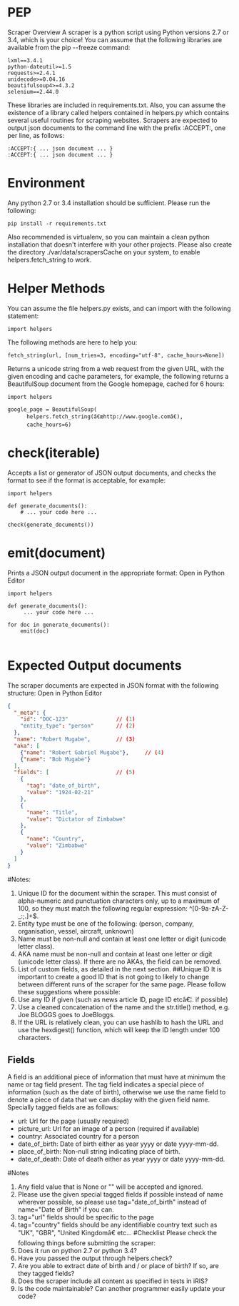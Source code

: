 # PEP

Scraper Overview
A scraper is a python script using Python versions 2.7 or 3.4, which is your choice!
You can assume that the following libraries are available from the pip --freeze command:

```
lxml==3.4.1
python-dateutil>=1.5
requests>=2.4.1
unidecode>=0.04.16
beautifulsoup4>=4.3.2
selenium==2.44.0
```

These libraries are included in requirements.txt. Also, you can assume the existence of a library called helpers contained in helpers.py which contains several useful routines for scraping websites.
Scrapers are expected to output json documents to the command line with the prefix :ACCEPT:, one per line, as follows:

```
:ACCEPT:{ ... json document ... }
:ACCEPT:{ ... json document ... }
```

# Environment
Any python 2.7 or 3.4 installation should be sufficient. Please run the following:

```
pip install -r requirements.txt
```

Also recommended is virtualenv, so you can maintain a clean python installation that doesn't interfere with your other projects.
Please also create the directory ./var/data/scrapersCache on your system, to enable helpers.fetch_string to work.

# Helper Methods
You can assume the file helpers.py exists, and can import with the following statement:

```
import helpers
```
The following methods are here to help you:
```
fetch_string(url, [num_tries=3, encoding="utf-8", cache_hours=None])
```

Returns a unicode string from a web request from the given URL, with the given encoding and cache parameters, for example, the following returns a BeautifulSoup document from the Google homepage, cached for 6 hours:
```
import helpers

google_page = BeautifulSoup(
      helpers.fetch_string(â€œhttp://www.google.comâ€),
      cache_hours=6)
```

# check(iterable)
Accepts a list or generator of JSON output documents, and checks the format to see if the format is acceptable, for example:

```
import helpers

def generate_documents():
    # ... your code here ...

check(generate_documents())
```

# emit(document)
Prints a JSON output document in the appropriate format:
Open in Python Editor 
```
import helpers

def generate_documents():
     ... your code here ...

for doc in generate_documents():
    emit(doc)
    
```
# Expected Output documents
The scraper documents are expected in JSON format with the following structure:
Open in Python Editor 
```json
{
  "_meta": {
    "id": "DOC-123"               // (1)
    "entity_type": "person"       // (2)
  },
  "name": "Robert Mugabe",        // (3)
  "aka": [
    {"name": "Robert Gabriel Mugabe"},     // (4)
    {"name": "Bob Mugabe"}
  ],
  "fields": [                     // (5)
    {
      "tag": "date_of_birth",
      "value": "1924-02-21"
    },
    {
      "name": "Title",
      "value": "Dictator of Zimbabwe"
    },
    {
      "name": "Country",
      "value": "Zimbabwe"
    }
  ]
}
```
#Notes:
1. Unique ID for the document within the scraper. This must consist of alpha-numeric and punctuation characters only, up to a maximum of 100, so they must match the following regular expression: ^[0-9a-zA-Z-_:;.]+$.
2. Entity type must be one of the following: (person, company, organisation, vessel, aircraft, unknown)
3. Name must be non-null and contain at least one letter or digit (unicode letter class).
4. AKA name must be non-null and contain at least one letter or digit (unicode letter class). If there are no AKAs, the field can be removed.
5. List of custom fields, as detailed in the next section.
##Unique ID
It is important to create a good ID that is not going to likely to change between different runs of the scraper for the same page. Please follow these suggestions where possible:
1. Use any ID if given (such as news article ID, page ID etcâ€¦. if possible)
2. Use a cleaned concatenation of the name and the str.title() method, e.g. Joe BLOGGS goes to JoeBloggs.
3. If the URL is relatively clean, you can use hashlib to hash the URL and use the hexdigest() function, which will keep the ID length under 100 characters.
## Fields
A field is an additional piece of information that must have at minimum the name or tag field present. The tag field indicates a special piece of information (such as the date of birth), otherwise we use the name field to denote a piece of data that we can display with the given field name.
Specially tagged fields are as follows:
* url: Url for the page (usually required)
* picture_url: Url for an image of a person (required if available)
* country: Associated country for a person
* date_of_birth: Date of birth either as year yyyy or date yyyy-mm-dd.
* place_of_birth: Non-null string indicating place of birth.
* date_of_death: Date of death either as year yyyy or date yyyy-mm-dd.

#Notes
1. Any field value that is None or "" will be accepted and ignored.
2. Please use the given special tagged fields if possible instead of name wherever possible, so please use tag="date_of_birth" instead of name="Date of Birth" if you can.
3. tag="url" fields should be specific to the page
4. tag="country" fields should be any identifiable country text such as "UK", "GBR", "United Kingdomâ€ etc...
#Checklist
Please check the following things before submitting the scraper:
1. Does it run on python 2.7 or python 3.4?
2. Have you passed the output through helpers.check?
3. Are you able to extract date of birth and / or place of birth? If so, are they tagged fields?
4. Does the scraper include all content as specified in tests in iRIS?
5. Is the code maintainable? Can another programmer easily update your code?
